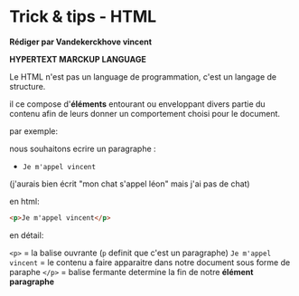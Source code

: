 # Trick & tips - HTML

**Rédiger par Vandekerckhove vincent**

**HYPERTEXT MARCKUP LANGUAGE**

Le HTML n'est pas un language de programmation, c'est un langage de structure.

il ce compose d'**éléments** entourant ou enveloppant divers partie du contenu afin de leurs donner un comportement choisi pour le document.

par exemple:


nous souhaitons ecrire un paragraphe :

- `Je m'appel vincent`

(j'aurais bien écrit "mon chat s'appel léon" mais j'ai pas de chat)

en html:

```html
<p>Je m'appel vincent</p>
```

en détail:

`<p>` = la balise ouvrante (`p` definit que c'est un paragraphe)
`Je m'appel vincent` = le contenu a faire apparaitre dans notre document sous forme de paraphe
`</p>` = balise fermante determine la fin de notre **élément paragraphe**